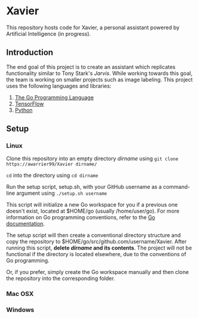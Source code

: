 # Xavier
This repository hosts code for Xavier, a personal assistant powered by Artificial Intelligence (in progress).

## Introduction
The end goal of this project is to create an assistant which replicates functionality similar to Tony Stark's *Jarvis*. While working towards this goal, the team is working on smaller projects such as image labeling. This project uses the following languages and libraries:
  1. [The Go Programming Language](https://golang.org)
  2. [TensorFlow](https://www.tensorflow.org)
  3. [Python](https://www.python.org)

## Setup
### Linux
Clone this repository into an empty directory *dirname* using
`git clone https://awarrier99/Xavier dirname/`

`cd` into the directory using
`cd dirname`

Run the setup script, setup.sh, with your GitHub username as a command-line argument using
`./setup.sh username`

This script will initialize a new Go workspace for you if a previous one doesn't exist, located at $HOME/go (usually /home/user/go). For more information on Go programming conventions, refer to the [Go documentation](https://golang.org/doc). 

The setup script will then create a conventional directory structure and copy the repository to $HOME/go/src/github.com/username/Xavier. After running this script, **delete _dirname_ and its contents**. The project will not be functional if the directory is located elsewhere, due to the conventions of Go programming.

Or, if you prefer, simply create the Go workspace manually and then clone the repository into the corresponding folder.

### Mac OSX


### Windows
